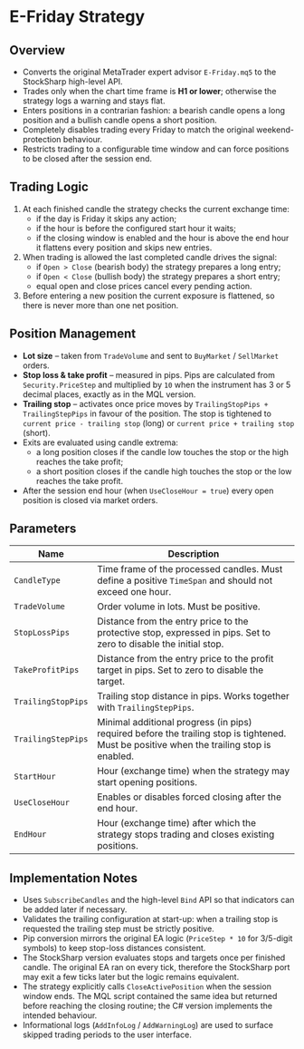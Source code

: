 # E-Friday Strategy

## Overview
- Converts the original MetaTrader expert advisor `E-Friday.mq5` to the StockSharp high-level API.
- Trades only when the chart time frame is **H1 or lower**; otherwise the strategy logs a warning and stays flat.
- Enters positions in a contrarian fashion: a bearish candle opens a long position and a bullish candle opens a short position.
- Completely disables trading every Friday to match the original weekend-protection behaviour.
- Restricts trading to a configurable time window and can force positions to be closed after the session end.

## Trading Logic
1. At each finished candle the strategy checks the current exchange time:
   - if the day is Friday it skips any action;
   - if the hour is before the configured start hour it waits;
   - if the closing window is enabled and the hour is above the end hour it flattens every position and skips new entries.
2. When trading is allowed the last completed candle drives the signal:
   - if `Open > Close` (bearish body) the strategy prepares a long entry;
   - if `Open < Close` (bullish body) the strategy prepares a short entry;
   - equal open and close prices cancel every pending action.
3. Before entering a new position the current exposure is flattened, so there is never more than one net position.

## Position Management
- **Lot size** – taken from `TradeVolume` and sent to `BuyMarket` / `SellMarket` orders.
- **Stop loss & take profit** – measured in pips. Pips are calculated from `Security.PriceStep` and multiplied by `10` when the instrument has 3 or 5 decimal places, exactly as in the MQL version.
- **Trailing stop** – activates once price moves by `TrailingStopPips + TrailingStepPips` in favour of the position. The stop is tightened to `current price - trailing stop` (long) or `current price + trailing stop` (short).
- Exits are evaluated using candle extrema:
  - a long position closes if the candle low touches the stop or the high reaches the take profit;
  - a short position closes if the candle high touches the stop or the low reaches the take profit.
- After the session end hour (when `UseCloseHour = true`) every open position is closed via market orders.

## Parameters
| Name | Description |
| --- | --- |
| `CandleType` | Time frame of the processed candles. Must define a positive `TimeSpan` and should not exceed one hour. |
| `TradeVolume` | Order volume in lots. Must be positive. |
| `StopLossPips` | Distance from the entry price to the protective stop, expressed in pips. Set to zero to disable the initial stop. |
| `TakeProfitPips` | Distance from the entry price to the profit target in pips. Set to zero to disable the target. |
| `TrailingStopPips` | Trailing stop distance in pips. Works together with `TrailingStepPips`. |
| `TrailingStepPips` | Minimal additional progress (in pips) required before the trailing stop is tightened. Must be positive when the trailing stop is enabled. |
| `StartHour` | Hour (exchange time) when the strategy may start opening positions. |
| `UseCloseHour` | Enables or disables forced closing after the end hour. |
| `EndHour` | Hour (exchange time) after which the strategy stops trading and closes existing positions. |

## Implementation Notes
- Uses `SubscribeCandles` and the high-level `Bind` API so that indicators can be added later if necessary.
- Validates the trailing configuration at start-up: when a trailing stop is requested the trailing step must be strictly positive.
- Pip conversion mirrors the original EA logic (`PriceStep * 10` for 3/5-digit symbols) to keep stop-loss distances consistent.
- The StockSharp version evaluates stops and targets once per finished candle. The original EA ran on every tick, therefore the StockSharp port may exit a few ticks later but the logic remains equivalent.
- The strategy explicitly calls `CloseActivePosition` when the session window ends. The MQL script contained the same idea but returned before reaching the closing routine; the C# version implements the intended behaviour.
- Informational logs (`AddInfoLog` / `AddWarningLog`) are used to surface skipped trading periods to the user interface.
